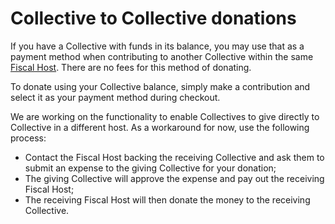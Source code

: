 # Collective to Collective donations

If you have a Collective with funds in its balance, you may use that as a payment method when contributing to another Collective within the same [Fiscal Host](../../fiscal-hosts/fiscal-hosts.md). There are no fees for this method of donating.

To donate using your Collective balance, simply make a contribution and select it as your payment method during checkout.

We are working on the functionality to enable Collectives to give directly to Collective in a different host.
As a workaround for now, use the following process:

- Contact the Fiscal Host backing the receiving Collective and ask them to
  submit an expense to the giving Collective for your donation;
- The giving Collective will approve the expense and pay out the receiving Fiscal Host;
- The receiving Fiscal Host will then donate the money to the receiving Collective.
